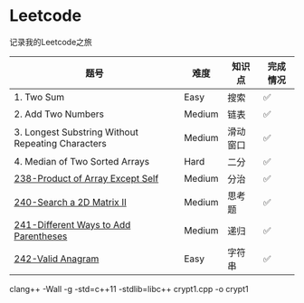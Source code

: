 # Leetcode
记录我的Leetcode之旅


|  题号   | 难度  | 知识点   | 完成情况  |
|  ----  | ----  | ----  | ----  |
| 1. Two Sum| Easy |搜索 | ✅ |
|2. Add Two Numbers |  Medium|链表 | ✅ |
|3. Longest Substring Without Repeating Characters|Medium|滑动窗口| ✅|
|4. Median of Two Sorted Arrays|Hard|二分| ✅|
|[238-Product of Array Except Self](https://github.com/liusy58/Leetcode/tree/master/238-Product%20of%20Array%20Except%20Self)|Medium|分治|✅|
|[240-Search a 2D Matrix II](https://github.com/liusy58/Leetcode/tree/master/240-Search%20a%202D%20Matrix%20II)|Medium|思考题|✅|
|[241-Different Ways to Add Parentheses](https://github.com/liusy58/Leetcode/tree/master/241-Different%20Ways%20to%20Add%20Parentheses)|Medium|递归|✅|
|[242-Valid Anagram](https://github.com/liusy58/Leetcode/tree/master/242-Valid%20Anagram)|Easy|字符串|✅|



clang++ -Wall -g -std=c++11 -stdlib=libc++ crypt1.cpp -o crypt1
